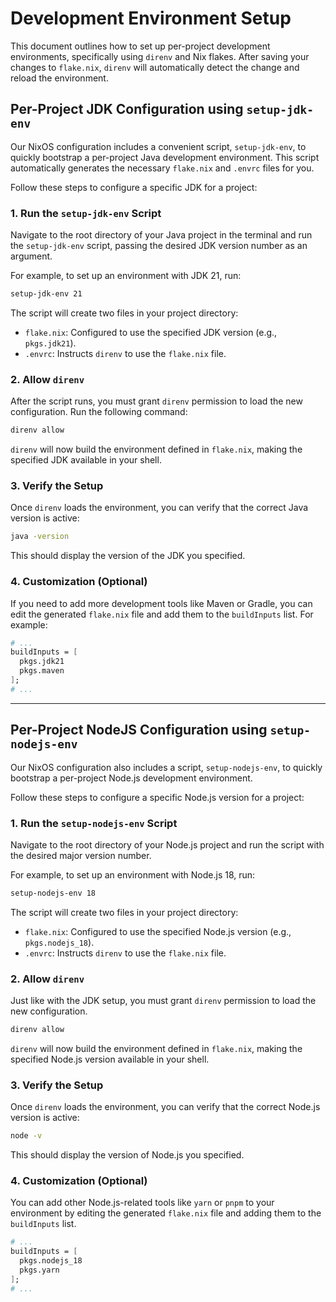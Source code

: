 # Development Environment Setup

This document outlines how to set up per-project development environments, specifically using `direnv` and Nix flakes.
After saving your changes to `flake.nix`, `direnv` will automatically detect the change and reload the environment.

## Per-Project JDK Configuration using `setup-jdk-env`

Our NixOS configuration includes a convenient script, `setup-jdk-env`, to quickly bootstrap a per-project Java development environment. This script automatically generates the necessary `flake.nix` and `.envrc` files for you.

Follow these steps to configure a specific JDK for a project:

### 1. Run the `setup-jdk-env` Script

Navigate to the root directory of your Java project in the terminal and run the `setup-jdk-env` script, passing the desired JDK version number as an argument.

For example, to set up an environment with JDK 21, run:

```sh
setup-jdk-env 21
```

The script will create two files in your project directory:
- `flake.nix`: Configured to use the specified JDK version (e.g., `pkgs.jdk21`).
- `.envrc`: Instructs `direnv` to use the `flake.nix` file.

### 2. Allow `direnv`

After the script runs, you must grant `direnv` permission to load the new configuration. Run the following command:

```sh
direnv allow
```

`direnv` will now build the environment defined in `flake.nix`, making the specified JDK available in your shell.

### 3. Verify the Setup

Once `direnv` loads the environment, you can verify that the correct Java version is active:

```sh
java -version
```

This should display the version of the JDK you specified.

### 4. Customization (Optional)

If you need to add more development tools like Maven or Gradle, you can edit the generated `flake.nix` file and add them to the `buildInputs` list. For example:

```nix
# ...
buildInputs = [
  pkgs.jdk21
  pkgs.maven
];
# ...
```

---

## Per-Project NodeJS Configuration using `setup-nodejs-env`

Our NixOS configuration also includes a script, `setup-nodejs-env`, to quickly bootstrap a per-project Node.js development environment.

Follow these steps to configure a specific Node.js version for a project:

### 1. Run the `setup-nodejs-env` Script

Navigate to the root directory of your Node.js project and run the script with the desired major version number.

For example, to set up an environment with Node.js 18, run:

```sh
setup-nodejs-env 18
```

The script will create two files in your project directory:
- `flake.nix`: Configured to use the specified Node.js version (e.g., `pkgs.nodejs_18`).
- `.envrc`: Instructs `direnv` to use the `flake.nix` file.

### 2. Allow `direnv`

Just like with the JDK setup, you must grant `direnv` permission to load the new configuration.

```sh
direnv allow
```

`direnv` will now build the environment defined in `flake.nix`, making the specified Node.js version available in your shell.

### 3. Verify the Setup

Once `direnv` loads the environment, you can verify that the correct Node.js version is active:

```sh
node -v
```

This should display the version of Node.js you specified.

### 4. Customization (Optional)

You can add other Node.js-related tools like `yarn` or `pnpm` to your environment by editing the generated `flake.nix` file and adding them to the `buildInputs` list.

```nix
# ...
buildInputs = [
  pkgs.nodejs_18
  pkgs.yarn
];
# ...
```

